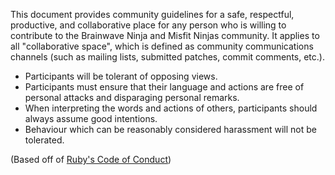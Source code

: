 This document provides community guidelines for a safe, respectful, productive,
and collaborative place for any person who is willing to contribute to the
Brainwave Ninja and Misfit Ninjas community.
It applies to all "collaborative space", which is defined as community
communications channels (such as mailing lists, submitted patches,
commit comments, etc.).

 * Participants will be tolerant of opposing views.
 * Participants must ensure that their language and actions are free of personal attacks and disparaging personal remarks.
 * When interpreting the words and actions of others, participants should always assume good intentions.
 * Behaviour which can be reasonably considered harassment will not be tolerated.

(Based off of [Ruby's Code of Conduct](https://github.com/ruby/www.ruby-lang.org/blob/e180c80bce5f80c3da265b05a5480ce19744049d/en/conduct/index.md))
